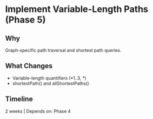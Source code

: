 # Implement Variable-Length Paths (Phase 5)

## Why
Graph-specific path traversal and shortest path queries.

## What Changes
- Variable-length quantifiers (*1..3, *)
- shortestPath() and allShortestPaths()

## Timeline
2 weeks | Depends on: Phase 4
